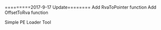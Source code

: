 =========2017-9-17 Update========
Add RvaToPointer function
Add OffsetToRva function

Simple PE Loader Tool